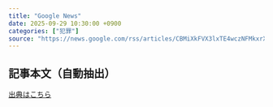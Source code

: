 ```yaml
---
title: "Google News"
date: 2025-09-29 10:30:00 +0900
categories: ["犯罪"]
source: "https://news.google.com/rss/articles/CBMiXkFVX3lxTE4wczNFMkxrXzR5UlRxS2JoalVPNWhONjY1R2VHSTU4MkxfTlFodFFKMnVJOWFFejBZaGgtYVB3WjBnaHhGZGFZeVRkZDhsNXZjc2Z1ZUdRY3QxVHN5RFE?oc=5"
---
```


## 記事本文（自動抽出）
<body class="y0K44d EA71Tc" id="readabilityBody"></body>

[出典はこちら](https://news.google.com/rss/articles/CBMiXkFVX3lxTE4wczNFMkxrXzR5UlRxS2JoalVPNWhONjY1R2VHSTU4MkxfTlFodFFKMnVJOWFFejBZaGgtYVB3WjBnaHhGZGFZeVRkZDhsNXZjc2Z1ZUdRY3QxVHN5RFE?oc=5)
